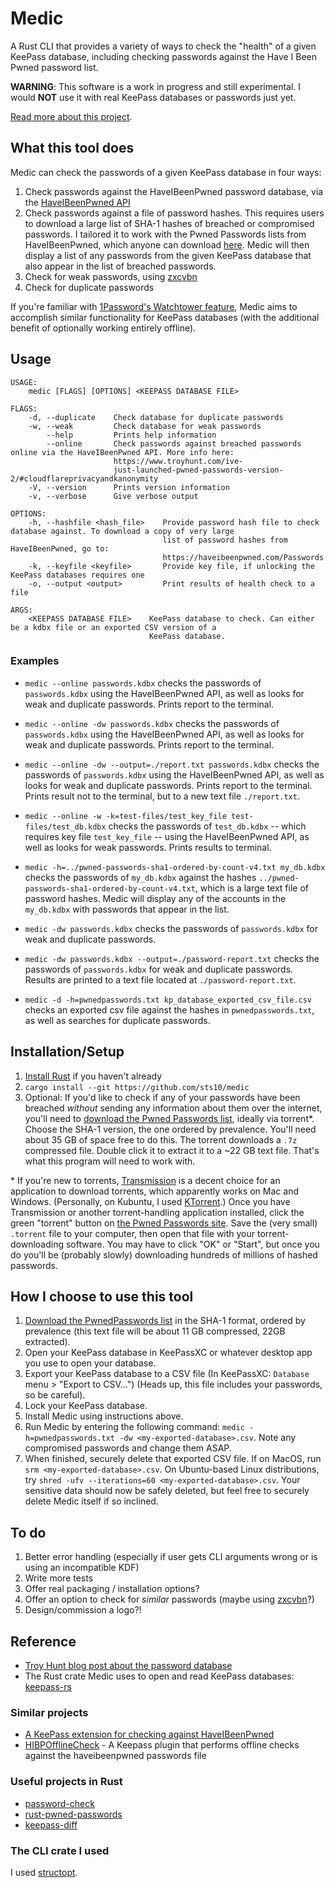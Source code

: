 # Medic

A Rust CLI that provides a variety of ways to check the "health" of a given KeePass database, including checking passwords against the Have I Been Pwned password list. 

**WARNING**: This software is a work in progress and still experimental. I would **NOT** use it with real KeePass databases or passwords just yet. 

[Read more about this project](https://sts10.github.io/2019/02/01/medic.html).

## What this tool does

Medic can check the passwords of a given KeePass database in four ways: 

1. Check passwords against the HaveIBeenPwned password database, via the [HaveIBeenPwned API](https://haveibeenpwned.com/API/v2#PwnedPasswords)
2. Check passwords against a file of password hashes. This requires users to download a large list of SHA-1 hashes of breached or compromised passwords. I tailored it to work with the Pwned Passwords lists from HaveIBeenPwned, which anyone can download [here](https://haveibeenpwned.com/Passwords). Medic will then display a list of any passwords from the given KeePass database that also appear in the list of breached passwords.
3. Check for weak passwords, using [zxcvbn](https://github.com/dropbox/zxcvbn)
4. Check for duplicate passwords

If you're familiar with [1Password's Watchtower feature](https://support.1password.com/watchtower/), Medic aims to accomplish similar functionality for KeePass databases (with the additional benefit of optionally working entirely offline).

## Usage

```text
USAGE:
    medic [FLAGS] [OPTIONS] <KEEPASS DATABASE FILE>

FLAGS:
    -d, --duplicate    Check database for duplicate passwords
    -w, --weak         Check database for weak passwords
        --help         Prints help information
        --online       Check passwords against breached passwords online via the HaveIBeenPwned API. More info here:
                       https://www.troyhunt.com/ive-
                       just-launched-pwned-passwords-version-2/#cloudflareprivacyandkanonymity
    -V, --version      Prints version information
    -v, --verbose      Give verbose output

OPTIONS:
    -h, --hashfile <hash_file>    Provide password hash file to check database against. To download a copy of very large
                                  list of password hashes from HaveIBeenPwned, go to:
                                  https://haveibeenpwned.com/Passwords
    -k, --keyfile <keyfile>       Provide key file, if unlocking the KeePass databases requires one
    -o, --output <output>         Print results of health check to a file

ARGS:
    <KEEPASS DATABASE FILE>    KeePass database to check. Can either be a kdbx file or an exported CSV version of a
                               KeePass database.
```

### Examples

- `medic --online passwords.kdbx` checks the passwords of `passwords.kdbx` using the HaveIBeenPwned API, as well as looks for weak and duplicate passwords. Prints report to the terminal.

- `medic --online -dw passwords.kdbx` checks the passwords of `passwords.kdbx` using the HaveIBeenPwned API, as well as looks for weak and duplicate passwords. Prints report to the terminal.

- `medic --online -dw --output=./report.txt passwords.kdbx` checks the passwords of `passwords.kdbx` using the HaveIBeenPwned API, as well as looks for weak and duplicate passwords. Prints report to the terminal. Prints result not to the terminal, but to a new text file `./report.txt`.

- `medic --online -w -k=test-files/test_key_file test-files/test_db.kdbx` checks the passwords of `test_db.kdbx` -- which requires key file `test_key_file` -- using the HaveIBeenPwned API, as well as looks for weak passwords. Prints results to terminal.

- `medic -h=../pwned-passwords-sha1-ordered-by-count-v4.txt my_db.kdbx` checks the passwords of `my_db.kdbx` against the hashes `../pwned-passwords-sha1-ordered-by-count-v4.txt`, which is a large text file of password hashes. Medic will display any of the accounts in the `my_db.kdbx` with passwords that appear in the list.

- `medic -dw passwords.kdbx` checks the passwords of `passwords.kdbx` for weak and duplicate passwords.

- `medic -dw passwords.kdbx --output=./password-report.txt` checks the passwords of `passwords.kdbx` for weak and duplicate passwords. Results are printed to a text file located at `./password-report.txt`.

- `medic -d -h=pwnedpasswords.txt kp_database_exported_csv_file.csv` checks an exported csv file against the hashes in `pwnedpasswords.txt`, as well as searches for duplicate passwords.

## Installation/Setup

1. [Install Rust](https://www.rust-lang.org/tools/install) if you haven't already
2. `cargo install --git https://github.com/sts10/medic`
3. Optional: If you'd like to check if any of your passwords have been breached _without_ sending any information about them over the internet, you'll need to [download the Pwned Passwords list](https://haveibeenpwned.com/Passwords), ideally via torrent\*. Choose the SHA-1 version, the one ordered by prevalence. You'll need about 35 GB of space free to do this. The torrent downloads a `.7z` compressed file. Double click it to extract it to a ~22 GB text file. That's what this program will need to work with.

\* If you're new to torrents, [Transmission](https://transmissionbt.com) is a decent choice for an application to download torrents, which apparently works on Mac and Windows. (Personally, on Kubuntu, I used [KTorrent](https://www.kde.org/applications/internet/ktorrent/).) Once you have Transmission or another torrent-handling application installed, click the green "torrent" button on [the Pwned Passwords site](https://haveibeenpwned.com/Passwords). Save the (very small) `.torrent` file to your computer, then open that file with your torrent-downloading software. You may have to click "OK" or "Start", but once you do you'll be (probably slowly) downloading hundreds of millions of hashed passwords.

## How I choose to use this tool 

1. [Download the PwnedPasswords list](https://haveibeenpwned.com/Passwords) in the SHA-1 format, ordered by prevalence (this text file will be about 11 GB compressed, 22GB extracted). 
2. Open your KeePass database in KeePassXC or whatever desktop app you use to open your database. 
3. Export your KeePass database to a CSV file (In KeePassXC: `Database` menu > "Export to CSV...") (Heads up, this file includes your passwords, so be careful). 
4. Lock your KeePass database.
5. Install Medic using instructions above.
6. Run Medic by entering the following command: `medic -h=pwnedpasswords.txt -dw <my-exported-database>.csv`. Note any compromised passwords and change them ASAP.
7. When finished, securely delete that exported CSV file. If on MacOS, run `srm <my-exported-database>.csv`. On Ubuntu-based Linux distributions, try `shred -ufv --iterations=60 <my-exported-database>.csv`. Your sensitive data should now be safely deleted, but feel free to securely delete Medic itself if so inclined.

## To do

1. Better error handling (especially if user gets CLI arguments wrong or is using an incompatible KDF)
2. Write more tests 
4. Offer real packaging / installation options?
5. Offer an option to check for _similar_ passwords (maybe using [zxcvbn](https://github.com/shssoichiro/zxcvbn-rs)?)
6. Design/commission a logo?!

## Reference

- [Troy Hunt blog post about the password database](https://www.troyhunt.com/introducing-306-million-freely-downloadable-pwned-passwords/)
- The Rust crate Medic uses to open and read KeePass databases: [keepass-rs](https://github.com/sseemayer/keepass-rs)

### Similar projects
- [A KeePass extension for checking against HaveIBeenPwned](https://github.com/andrew-schofield/keepass2-haveibeenpwned)
- [HIBPOfflineCheck](https://github.com/mihaifm/HIBPOfflineCheck) - A Keepass plugin that performs offline checks against the haveibeenpwned passwords file

### Useful projects in Rust 
- [password-check](https://github.com/davidhewitt/password-check)
- [rust-pwned-passwords](https://github.com/master-d/rust-pwned-passwords)
- [keepass-diff](https://github.com/Narigo/keepass-diff)

### The CLI crate I used

I used [structopt](https://github.com/TeXitoi/structopt).
